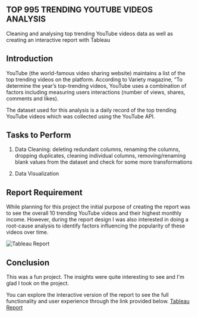 ## TOP 995 TRENDING YOUTUBE VIDEOS ANALYSIS

Cleaning and analysing top trending YouTube videos data as well as creating an interactive report with Tableau

## Introduction

YouTube (the world-famous video sharing website) maintains a list of the top trending videos on the platform. According to Variety magazine, “To determine the year’s top-trending videos, YouTube uses a combination of factors including measuring users interactions (number of views, shares, comments and likes). 

The dataset used for this analysis is a daily record of the top trending YouTube videos which was collected using the YouTube API.


## Tasks to Perform

1. Data Cleaning: deleting redundant columns, renaming the columns, dropping duplicates, cleaning individual columns, removing/renaming blank values from the dataset and check for some more transformations

2. Data Visualization 

## Report Requirement

While planning for this project the initial purpose of creating the report was to see the overall 10 trending YouTube videos and their highest monthly income. However, during the report design I was also interested in doing a root-cause analysis to identify factors influencing the popularity of these videos over time.

![Tableau Report]()


## Conclusion

This was a fun project. The insights were quite interesting to see and I'm glad I took on the project.

You can explore the interactive version of the report to see the full functionality and user experience through the link provided below.
[Tableau Report]()
